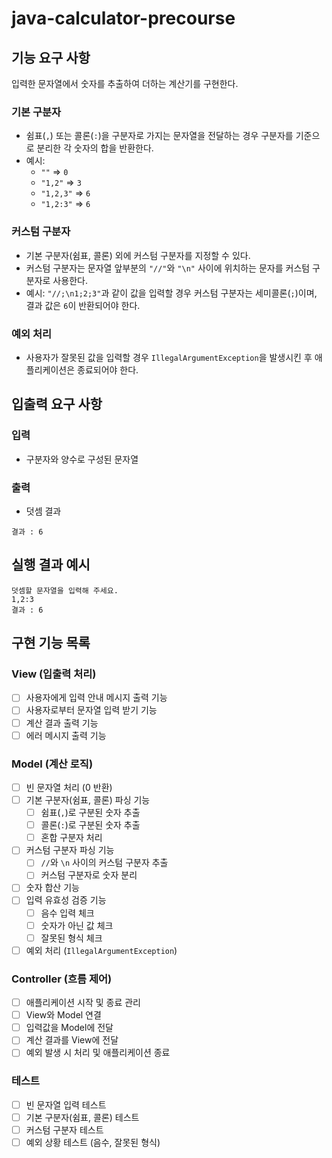 # java-calculator-precourse

## 기능 요구 사항

입력한 문자열에서 숫자를 추출하여 더하는 계산기를 구현한다.

### 기본 구분자
- 쉼표(`,`) 또는 콜론(`:`)을 구분자로 가지는 문자열을 전달하는 경우 구분자를 기준으로 분리한 각 숫자의 합을 반환한다.
- 예시:
  - `""` => `0`
  - `"1,2"` => `3`
  - `"1,2,3"` => `6`
  - `"1,2:3"` => `6`

### 커스텀 구분자
- 기본 구분자(쉼표, 콜론) 외에 커스텀 구분자를 지정할 수 있다.
- 커스텀 구분자는 문자열 앞부분의 `"//"`와 `"\n"` 사이에 위치하는 문자를 커스텀 구분자로 사용한다.
- 예시: `"//;\n1;2;3"`과 같이 값을 입력할 경우 커스텀 구분자는 세미콜론(`;`)이며, 결과 값은 `6`이 반환되어야 한다.

### 예외 처리
- 사용자가 잘못된 값을 입력할 경우 `IllegalArgumentException`을 발생시킨 후 애플리케이션은 종료되어야 한다.

## 입출력 요구 사항

### 입력
- 구분자와 양수로 구성된 문자열

### 출력
- 덧셈 결과
```
결과 : 6
```

## 실행 결과 예시

```
덧셈할 문자열을 입력해 주세요.
1,2:3
결과 : 6
```

## 구현 기능 목록

### View (입출력 처리)
- [ ] 사용자에게 입력 안내 메시지 출력 기능
- [ ] 사용자로부터 문자열 입력 받기 기능
- [ ] 계산 결과 출력 기능
- [ ] 에러 메시지 출력 기능

### Model (계산 로직)
- [ ] 빈 문자열 처리 (0 반환)
- [ ] 기본 구분자(쉼표, 콜론) 파싱 기능
  - [ ] 쉼표(`,`)로 구분된 숫자 추출
  - [ ] 콜론(`:`)로 구분된 숫자 추출
  - [ ] 혼합 구분자 처리
- [ ] 커스텀 구분자 파싱 기능
  - [ ] `//`와 `\n` 사이의 커스텀 구분자 추출
  - [ ] 커스텀 구분자로 숫자 분리
- [ ] 숫자 합산 기능
- [ ] 입력 유효성 검증 기능
  - [ ] 음수 입력 체크
  - [ ] 숫자가 아닌 값 체크
  - [ ] 잘못된 형식 체크
- [ ] 예외 처리 (`IllegalArgumentException`)

### Controller (흐름 제어)
- [ ] 애플리케이션 시작 및 종료 관리
- [ ] View와 Model 연결
- [ ] 입력값을 Model에 전달
- [ ] 계산 결과를 View에 전달
- [ ] 예외 발생 시 처리 및 애플리케이션 종료

### 테스트
- [ ] 빈 문자열 입력 테스트
- [ ] 기본 구분자(쉼표, 콜론) 테스트
- [ ] 커스텀 구분자 테스트
- [ ] 예외 상황 테스트 (음수, 잘못된 형식)